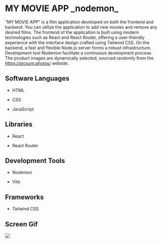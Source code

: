 <h1>MY MOVIE APP _nodemon_</h1>

"MY MOVIE APP" is a film application developed on both the frontend and backend. You can utilize the application to add new movies and remove any desired films. The frontend of the application is built using modern technologies such as React and React Router, offering a user-friendly experience with the interface design crafted using Tailwind CSS. On the backend, a fast and flexible Node.js server forms a robust infrastructure. Development tool Nodemon facilitate a continuous development process. The product images are dynamically selected, sourced randomly from the https://picsum.photos/ website.

<h2> Software Languages </h2>

- HTML

- CSS

- JavaScript

<h2> Libraries </h2>

- React

- React Router

<h2> Development Tools </h2>

- Nodemon

- Vite

<h2> Frameworks </h2>

- Tailwind CSS

<h2> Screen Gif </h2>

![](my-movie-app_nodemon_.gif)
